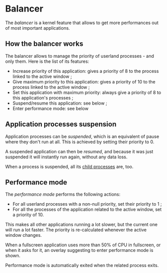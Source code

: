 # Balancer

The _balancer_ is a kernel feature that allows to get more performances out of most important applications.

## How the balancer works

The balancer allows to manage the priority of userland processes - and only them. Here is the list of its features:

- Increase priority of this application: gives a priority of 8 to the process linked to the active window ;
- Give maximum priority to this application: gives a priority of 10 to the process linked to the active window ;
- Set this application with maximum priority: always give a priority of 8 to this application's processes ;
- Suspend/resume this application: see below ;
- Enter performance mode: see below

## Application processes suspension

Application processes can be _suspended_, which is an equivalent of pause where they don't run at all.
This is achieved by setting their priority to 0.

A suspended application can then be _resumed_, and because it was just suspended it will instantly run again, without any data loss.

When a process is suspended, all its [child processes](../technical/processes.md#child-processes) are, too.

## Performance mode

The _performance mode_ performs the following actions:

- For all userland processes with a non-null priority, set their priority to 1 ;
- For all the processes of the application related to the active window, set a priority of 10.

This makes all other applications running a lot slower, but the current one will run a lot faster.
The priority is re-calculated whenever the active window changes.

When a fullscreen application uses more than 50% of CPU in fullscreen, or when it asks for it, an overlay suggesting to enter performance mode is shown.

Performance mode is automatically exited when the related process exits.
